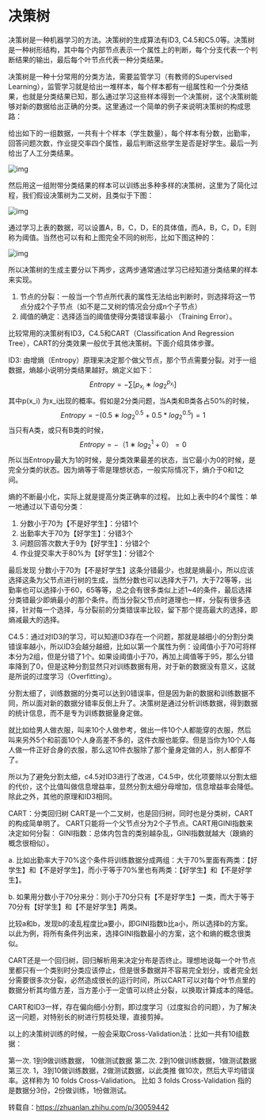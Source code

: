 #  决策树

决策树是一种机器学习的方法。决策树的生成算法有ID3, C4.5和C5.0等。决策树是一种树形结构，其中每个内部节点表示一个属性上的判断，每个分支代表一个判断结果的输出，最后每个叶节点代表一种分类结果。

决策树是一种十分常用的分类方法，需要监管学习（有教师的Supervised Learning），监管学习就是给出一堆样本，每个样本都有一组属性和一个分类结果，也就是分类结果已知，那么通过学习这些样本得到一个决策树，这个决策树能够对新的数据给出正确的分类。这里通过一个简单的例子来说明决策树的构成思路：

给出如下的一组数据，一共有十个样本（学生数量），每个样本有分数，出勤率，回答问题次数，作业提交率四个属性，最后判断这些学生是否是好学生。最后一列给出了人工分类结果。

![img](https://gitee.com/conansteve/images/raw/master/blog/202202231944712.jpg)

然后用这一组附带分类结果的样本可以训练出多种多样的决策树，这里为了简化过程，我们假设决策树为二叉树，且类似于下图：

![img](https://gitee.com/conansteve/images/raw/master/blog/202202231947949.jpg)

通过学习上表的数据，可以设置A，B，C，D，E的具体值，而A，B，C，D，E则称为阈值。当然也可以有和上图完全不同的树形，比如下图这种的：

![img](https://gitee.com/conansteve/images/raw/master/blog/202202231945205.jpg)

所以决策树的生成主要分以下两步，这两步通常通过学习已经知道分类结果的样本来实现。

1. 节点的分裂：一般当一个节点所代表的属性无法给出判断时，则选择将这一节点分成2个子节点（如不是二叉树的情况会分成n个子节点）
2. 阈值的确定：选择适当的阈值使得分类错误率最小 （Training Error）。

比较常用的决策树有ID3，C4.5和CART（Classification And Regression Tree），CART的分类效果一般优于其他决策树。下面介绍具体步骤。

ID3: 由增熵（Entropy）原理来决定那个做父节点，那个节点需要分裂。对于一组数据，熵越小说明分类结果越好。熵定义如下：
$$
Entropy=−\sum [p_{x_i}∗log_2^{p_{x_i}}]
$$
其中p(x_i) 为x_i出现的概率。假如是2分类问题，当A类和B类各占50%的时候，
$$
Entropy=−(0.5∗log_2^{0.5}+0.5*log_2^{0.5})=1
$$
当只有A类，或只有B类的时候，
$$
Entropy=−（1∗log_2^1+0）=0
$$
所以当Entropy最大为1的时候，是分类效果最差的状态，当它最小为0的时候，是完全分类的状态。因为熵等于零是理想状态，一般实际情况下，熵介于0和1之间。

熵的不断最小化，实际上就是提高分类正确率的过程。
比如上表中的4个属性：单一地通过以下语句分类：

1. 分数小于70为【不是好学生】：分错1个
2. 出勤率大于70为【好学生】：分错3个
3. 问题回答次数大于9为【好学生】：分错2个
4. 作业提交率大于80%为【好学生】：分错2个

最后发现 分数小于70为【不是好学生】这条分错最少，也就是熵最小，所以应该选择这条为父节点进行树的生成，当然分数也可以选择大于71，大于72等等，出勤率也可以选择小于60，65等等，总之会有很多类似上述1~4的条件，最后选择分类错最少即熵最小的那个条件。而当分裂父节点时道理也一样，分裂有很多选择，针对每一个选择，与分裂前的分类错误率比较，留下那个提高最大的选择，即熵减最大的选择。

C4.5：通过对ID3的学习，可以知道ID3存在一个问题，那就是越细小的分割分类错误率越小，所以ID3会越分越细，比如以第一个属性为例：设阈值小于70可将样本分为2组，但是分错了1个。如果设阈值小于70，再加上阈值等于95，那么分错率降到了0，但是这种分割显然只对训练数据有用，对于新的数据没有意义，这就是所说的过度学习（Overfitting）。

分割太细了，训练数据的分类可以达到0错误率，但是因为新的数据和训练数据不同，所以面对新的数据分错率反倒上升了。决策树是通过分析训练数据，得到数据的统计信息，而不是专为训练数据量身定做。

就比如给男人做衣服，叫来10个人做参考，做出一件10个人都能穿的衣服，然后叫来另外5个和前面10个人身高差不多的，这件衣服也能穿。但是当你为10个人每人做一件正好合身的衣服，那么这10件衣服除了那个量身定做的人，别人都穿不了。

所以为了避免分割太细，c4.5对ID3进行了改进，C4.5中，优化项要除以分割太细的代价，这个比值叫做信息增益率，显然分割太细分母增加，信息增益率会降低。除此之外，其他的原理和ID3相同。

CART：分类回归树
CART是一个二叉树，也是回归树，同时也是分类树，CART的构成简单明了。
CART只能将一个父节点分为2个子节点。CART用GINI指数来决定如何分裂：
GINI指数：总体内包含的类别越杂乱，GINI指数就越大（跟熵的概念很相似）。

a. 比如出勤率大于70%这个条件将训练数据分成两组：大于70%里面有两类：【好学生】和【不是好学生】，而小于等于70%里也有两类：【好学生】和【不是好学生】。

b. 如果用分数小于70分来分：则小于70分只有【不是好学生】一类，而大于等于70分有【好学生】和【不是好学生】两类。

比较a和b，发现b的凌乱程度比a要小，即GINI指数b比a小，所以选择b的方案。以此为例，将所有条件列出来，选择GINI指数最小的方案，这个和熵的概念很类似。

CART还是一个回归树，回归解析用来决定分布是否终止。理想地说每一个叶节点里都只有一个类别时分类应该停止，但是很多数据并不容易完全划分，或者完全划分需要很多次分裂，必然造成很长的运行时间，所以CART可以对每个叶节点里的数据分析其均值方差，当方差小于一定值可以终止分裂，以换取计算成本的降低。

CART和ID3一样，存在偏向细小分割，即过度学习（过度拟合的问题），为了解决这一问题，对特别长的树进行剪枝处理，直接剪掉。

以上的决策树训练的时候，一般会采取Cross-Validation法：比如一共有10组数据：

第一次. 1到9做训练数据， 10做测试数据
第二次. 2到10做训练数据，1做测试数据
第三次. 1，3到10做训练数据，2做测试数据，以此类推
做10次，然后大平均错误率。这样称为 10 folds Cross-Validation。
比如 3 folds Cross-Validation 指的是数据分3份，2份做训练，1份做测试。

转载自：https://zhuanlan.zhihu.com/p/30059442